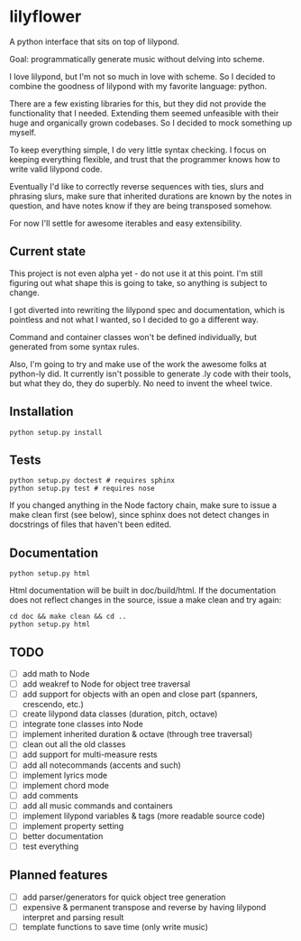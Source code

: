 # lilyflower
A python interface that sits on top of lilypond.

Goal: programmatically generate music without delving into scheme.

I love lilypond, but I'm not so much in love with scheme. So I decided to
combine the goodness of lilypond with my favorite language: python.

There are a few existing libraries for this, but they did not provide
the functionality that I needed. Extending them seemed unfeasible with
their huge and organically grown codebases. So I decided to mock something
up myself.

To keep everything simple, I do very little syntax checking. I focus
on keeping everything flexible, and trust that the programmer knows
how to write valid lilypond code.

Eventually I'd like to correctly reverse sequences with ties, slurs and
phrasing slurs, make sure that inherited durations are known by the notes
in question, and have notes know if they are being transposed somehow.

For now I'll settle for awesome iterables and easy extensibility.

## Current state
This project is not even alpha yet - do not use it at this point. I'm still
figuring out what shape this is going to take, so anything is subject to change.

I got diverted into rewriting the lilypond spec and documentation, which is pointless and not what I wanted, so I decided to go a different way.

Command and container classes won't be defined individually, but generated from some syntax rules.

Also, I'm going to try and make use of the work the awesome folks at python-ly did. It currently isn't possible to generate .ly code with their tools, but what they do, they do superbly. No need to invent the wheel twice.

## Installation
```
python setup.py install
```

## Tests
```
python setup.py doctest # requires sphinx
python setup.py test # requires nose
```

If you changed anything in the Node factory chain, make sure to issue
a make clean first (see below), since sphinx does not detect changes in
docstrings of files that haven't been edited.

## Documentation
```
python setup.py html
```
Html documentation will be built in doc/build/html. If the documentation
does not reflect changes in the source, issue a make clean and try again:

```
cd doc && make clean && cd ..
python setup.py html
```

## TODO
- [ ] add math to Node
- [ ] add weakref to Node for object tree traversal
- [ ] add support for objects with an open and close part (spanners, crescendo, etc.)
- [ ] create lilypond data classes (duration, pitch, octave)
- [ ] integrate tone classes into Node
- [ ] implement inherited duration & octave (through tree traversal)
- [ ] clean out all the old classes
- [ ] add support for multi-measure rests
- [ ] add all notecommands (accents and such)
- [ ] implement lyrics mode
- [ ] implement chord mode
- [ ] add comments
- [ ] add all music commands and containers
- [ ] implement lilypond variables & tags (more readable source code)
- [ ] implement property setting
- [ ] better documentation
- [ ] test everything

## Planned features
- [ ] add parser/generators for quick object tree generation
- [ ] expensive & permanent transpose and reverse by having lilypond interpret and parsing result
- [ ] template functions to save time (only write music)
